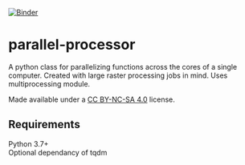 [![Binder](https://mybinder.org/badge_logo.svg)](https://mybinder.org/v2/gh/jf-geo/parallel-processor/gdal-example)
# parallel-processor
 A python class for parallelizing functions across the cores of a single computer. Created with large raster processing jobs in mind. Uses multiprocessing module.

Made available under a [CC BY-NC-SA 4.0](https://creativecommons.org/licenses/by-nc-sa/4.0/) license.

## Requirements
Python 3.7+  
Optional dependancy of tqdm  
